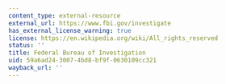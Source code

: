 ```yaml
---
content_type: external-resource
external_url: https://www.fbi.gov/investigate
has_external_license_warning: true
license: https://en.wikipedia.org/wiki/All_rights_reserved
status: ''
title: Federal Bureau of Investigation
uid: 59a6ad24-3007-4bd8-bf9f-0630109cc321
wayback_url: ''
---
```


